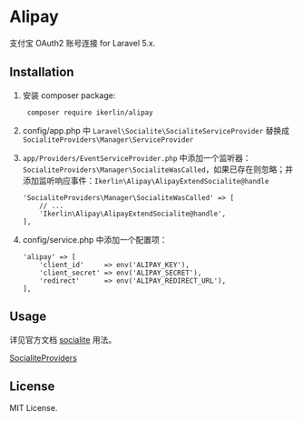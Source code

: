 # Alipay
支付宝 OAuth2 账号连接 for Laravel 5.x.

## Installation

1. 安装 composer package:

		composer require ikerlin/alipay

2. config/app.php 中 `Laravel\Socialite\SocialiteServiceProvider` 替换成 `SocialiteProviders\Manager\ServiceProvider`

3. `app/Providers/EventServiceProvider.php` 中添加一个监听器：`SocialiteProviders\Manager\SocialiteWasCalled`，如果已存在则忽略；并添加监听响应事件：`Ikerlin\Alipay\AlipayExtendSocialite@handle`

	```
	'SocialiteProviders\Manager\SocialiteWasCalled' => [
		// ...
		'Ikerlin\Alipay\AlipayExtendSocialite@handle',
	],
	```

4. config/service.php 中添加一个配置项：

	```
	'alipay' => [
		'client_id'     => env('ALIPAY_KEY'),
		'client_secret' => env('ALIPAY_SECRET'),
		'redirect'      => env('ALIPAY_REDIRECT_URL'),
	],
	```

## Usage

详见官方文档 [socialite](http://laravel.com/docs/5.5/authentication#social-authentication) 用法。

[SocialiteProviders](https://github.com/SocialiteProviders)


## License

MIT License.
